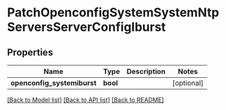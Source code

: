 # PatchOpenconfigSystemSystemNtpServersServerConfigIburst

## Properties
Name | Type | Description | Notes
------------ | ------------- | ------------- | -------------
**openconfig_systemiburst** | **bool** |  | [optional] 

[[Back to Model list]](../README.md#documentation-for-models) [[Back to API list]](../README.md#documentation-for-api-endpoints) [[Back to README]](../README.md)


